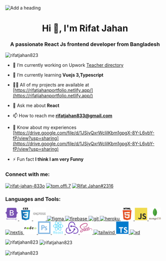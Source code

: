 
![Add a heading](https://user-images.githubusercontent.com/55455238/183211833-0fe0c5ff-2c63-46fc-8a58-6364534c96dc.png)

<h1 align="center">Hi 👋, I'm Rifat Jahan</h1>
<h3 align="center">A passionate React Js frontend developer from Bangladesh</h3>

<p align="left"> <img src="https://komarev.com/ghpvc/?username=rifatjahan823&label=Profile%20views&color=0e75b6&style=flat" alt="rifatjahan823" /> </p>

- 🔭 I’m currently working on Upwork [Teacher directory](https://aesthetic-cuchufli-d4a5a9.netlify.app/)

- 🌱 I’m currently learning **Vuejs 3,Typescript**

- 👨‍💻 All of my projects are available at [https://rifatjahanportfolio.netlify.app/](https://rifatjahanportfolio.netlify.app/)

- 💬 Ask me about **React**

- 📫 How to reach me **rifatjahan833@gmail.com**

- 📄 Know about my experiences [https://drive.google.com/file/d/1JSjyQxrWclilKbm1gpgX-8Y-L6vbY-fP/view?usp=sharing](https://drive.google.com/file/d/1JSjyQxrWclilKbm1gpgX-8Y-L6vbY-fP/view?usp=sharing)

- ⚡ Fun fact **I think I am very Funny**

<h3 align="left">Connect with me:</h3>
<p align="left">
<a href="https://linkedin.com/in/rifat-jahan-833o" target="blank"><img align="center" src="https://raw.githubusercontent.com/rahuldkjain/github-profile-readme-generator/master/src/images/icons/Social/linked-in-alt.svg" alt="rifat-jahan-833o" height="30" width="40" /></a>
<a href="https://fb.com/tom.offi.7" target="blank"><img align="center" src="https://raw.githubusercontent.com/rahuldkjain/github-profile-readme-generator/master/src/images/icons/Social/facebook.svg" alt="tom.offi.7" height="30" width="40" /></a>
<a href="https://discord.gg/Rifat Jahan#2316" target="blank"><img align="center" src="https://raw.githubusercontent.com/rahuldkjain/github-profile-readme-generator/master/src/images/icons/Social/discord.svg" alt="Rifat Jahan#2316" height="30" width="40" /></a>
</p>

<h3 align="left">Languages and Tools:</h3>
<p align="left"> <a href="https://getbootstrap.com" target="_blank" rel="noreferrer"> <img src="https://raw.githubusercontent.com/devicons/devicon/master/icons/bootstrap/bootstrap-plain-wordmark.svg" alt="bootstrap" width="40" height="40"/> </a> <a href="https://www.w3schools.com/css/" target="_blank" rel="noreferrer"> <img src="https://raw.githubusercontent.com/devicons/devicon/master/icons/css3/css3-original-wordmark.svg" alt="css3" width="40" height="40"/> </a> <a href="https://expressjs.com" target="_blank" rel="noreferrer"> <img src="https://raw.githubusercontent.com/devicons/devicon/master/icons/express/express-original-wordmark.svg" alt="express" width="40" height="40"/> </a> <a href="https://www.figma.com/" target="_blank" rel="noreferrer"> <img src="https://www.vectorlogo.zone/logos/figma/figma-icon.svg" alt="figma" width="40" height="40"/> </a> <a href="https://firebase.google.com/" target="_blank" rel="noreferrer"> <img src="https://www.vectorlogo.zone/logos/firebase/firebase-icon.svg" alt="firebase" width="40" height="40"/> </a> <a href="https://git-scm.com/" target="_blank" rel="noreferrer"> <img src="https://www.vectorlogo.zone/logos/git-scm/git-scm-icon.svg" alt="git" width="40" height="40"/> </a> <a href="https://heroku.com" target="_blank" rel="noreferrer"> <img src="https://www.vectorlogo.zone/logos/heroku/heroku-icon.svg" alt="heroku" width="40" height="40"/> </a> <a href="https://www.w3.org/html/" target="_blank" rel="noreferrer"> <img src="https://raw.githubusercontent.com/devicons/devicon/master/icons/html5/html5-original-wordmark.svg" alt="html5" width="40" height="40"/> </a> <a href="https://developer.mozilla.org/en-US/docs/Web/JavaScript" target="_blank" rel="noreferrer"> <img src="https://raw.githubusercontent.com/devicons/devicon/master/icons/javascript/javascript-original.svg" alt="javascript" width="40" height="40"/> </a> <a href="https://www.mongodb.com/" target="_blank" rel="noreferrer"> <img src="https://raw.githubusercontent.com/devicons/devicon/master/icons/mongodb/mongodb-original-wordmark.svg" alt="mongodb" width="40" height="40"/> </a> <a href="https://nextjs.org/" target="_blank" rel="noreferrer"> <img src="https://cdn.worldvectorlogo.com/logos/nextjs-2.svg" alt="nextjs" width="40" height="40"/> </a> <a href="https://nodejs.org" target="_blank" rel="noreferrer"> <img src="https://raw.githubusercontent.com/devicons/devicon/master/icons/nodejs/nodejs-original-wordmark.svg" alt="nodejs" width="40" height="40"/> </a> <a href="https://www.photoshop.com/en" target="_blank" rel="noreferrer"> <img src="https://raw.githubusercontent.com/devicons/devicon/master/icons/photoshop/photoshop-line.svg" alt="photoshop" width="40" height="40"/> </a> <a href="https://reactjs.org/" target="_blank" rel="noreferrer"> <img src="https://raw.githubusercontent.com/devicons/devicon/master/icons/react/react-original-wordmark.svg" alt="react" width="40" height="40"/> </a> <a href="https://redux.js.org" target="_blank" rel="noreferrer"> <img src="https://raw.githubusercontent.com/devicons/devicon/master/icons/redux/redux-original.svg" alt="redux" width="40" height="40"/> </a> <a href="https://sass-lang.com" target="_blank" rel="noreferrer"> <img src="https://raw.githubusercontent.com/devicons/devicon/master/icons/sass/sass-original.svg" alt="sass" width="40" height="40"/> </a> <a href="https://tailwindcss.com/" target="_blank" rel="noreferrer"> <img src="https://www.vectorlogo.zone/logos/tailwindcss/tailwindcss-icon.svg" alt="tailwind" width="40" height="40"/> </a> <a href="https://www.typescriptlang.org/" target="_blank" rel="noreferrer"> <img src="https://raw.githubusercontent.com/devicons/devicon/master/icons/typescript/typescript-original.svg" alt="typescript" width="40" height="40"/> </a> <a href="https://www.adobe.com/products/xd.html" target="_blank" rel="noreferrer"> <img src="https://cdn.worldvectorlogo.com/logos/adobe-xd.svg" alt="xd" width="40" height="40"/> </a> </p>

<p><img align="left" src="https://github-readme-stats.vercel.app/api/top-langs?username=rifatjahan823&show_icons=true&locale=en&layout=compact" alt="rifatjahan823" /></p>

<p>&nbsp;<img align="center" src="https://github-readme-stats.vercel.app/api?username=rifatjahan823&show_icons=true&locale=en" alt="rifatjahan823" /></p>

<p><img align="center" src="https://github-readme-streak-stats.herokuapp.com/?user=rifatjahan823&" alt="rifatjahan823" /></p>
